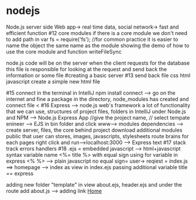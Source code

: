 # nodejs
Node.js server side 
Web app→ real time data, social network→ fast and efficient 
function
#12 core modules
if there is a core module we don't need to add path in 
var fs = require('fs');
//for common practice it is easier to name the object the same name as the module
showing the demo of how to use the core module and function writeFileSync

node.js code will be on the server when the client requests for the database this file is responsible for looking at the request and send back the information
or some file
#creating a basic server
#13 send back file css html javascript
create a simple new html file


#15 connect
in the terminal in IntelliJ
npm install connect --> go on the internet and fine a package
in the directory, node_modules has created and connect file
<
#16 Express --> node.js web's framework
a lot of functionality that we can use, structures of project files, folders 
in IntelliJ under Node.js and NPM --> Node.js Express App
//give the project name, 
// select tempate enineer --> EJS
in bin folder and click www--> modules dependencies
--> create server, files, the core behind project
download additional modules
public that user can stores, images, javascripts, stylesheets
route brains for each pages
right click and run-->localhost:3000 --> Express text 
#17 stack track errors handlers
#18 .ejs = embedded javascript --> html+javascript
syntax variable name <%= title %> with equal sign using for variable in express
<% %> --> plain javascript no equal sign=
user-> reqiest = index.js ==> homepage --> index as view in index.ejs  passing additional variable 
title == express

adding new folder "template" in view
about.ejs, header.ejs
and under the route add about.js --> adding link <a href="/">Home</a>



